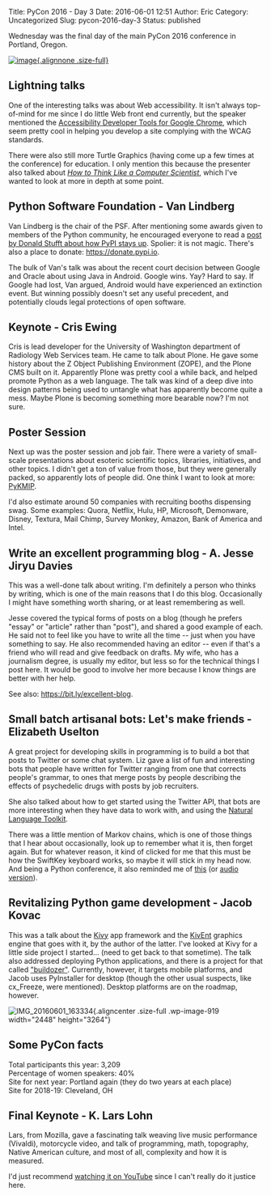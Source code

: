 Title: PyCon 2016 - Day 3
Date: 2016-06-01 12:51
Author: Eric
Category: Uncategorized
Slug: pycon-2016-day-3
Status: published

Wednesday was the final day of the main PyCon 2016 conference in
Portland, Oregon.

<!--more-->

[![image](http://esmithy.net/content/wp-1464807459623.jpg "wp-1464807459623"){.alignnone
.size-full}](http://esmithy.net/content/wp-1464807459623.jpg)

Lightning talks
---------------

One of the interesting talks was about Web accessibility. It isn't
always top-of-mind for me since I do little Web front end currently, but
the speaker mentioned the [Accessibility Developer Tools for Google
Chrome](https://chrome.google.com/webstore/detail/accessibility-developer-t/fpkknkljclfencbdbgkenhalefipecmb?hl=en),
which seem pretty cool in helping you develop a site complying with the
WCAG standards.

There were also still more Turtle Graphics (having come up a few times
at the conference) for education. I only mention this because the
presenter also talked about *[How to Think Like a Computer
Scientist](http://interactivepython.org/courselib/static/thinkcspy/index.html)*,
which I've wanted to look at more in depth at some point.

Python Software Foundation - Van Lindberg
-----------------------------------------

Van Lindberg is the chair of the PSF. After mentioning some awards given
to members of the Python community, he encouraged everyone to read a
[post by Donald Stufft about how PyPI stays
up](https://caremad.io/2016/05/powering-pypi/). Spolier: it is not
magic. There's also a place to donate: https://donate.pypi.io.

The bulk of Van's talk was about the recent court decision between
Google and Oracle about using Java in Android. Google wins. Yay? Hard to
say. If Google had lost, Van argued, Android would have experienced an
extinction event. But winning possibly doesn't set any useful precedent,
and potentially clouds legal protections of open software.

Keynote - Cris Ewing
--------------------

Cris is lead developer for the University of Washington department of
Radiology Web Services team. He came to talk about Plone. He gave some
history about the Z Object Publishing Environment (ZOPE), and the Plone
CMS built on it. Apparently Plone was pretty cool a while back, and
helped promote Python as a web language. The talk was kind of a deep
dive into design patterns being used to untangle what has apparently
become quite a mess. Maybe Plone is becoming something more bearable
now? I'm not sure.

Poster Session
--------------

Next up was the poster session and job fair. There were a variety of
small-scale presentations about esoteric scientific topics, libraries,
initiatives, and other topics. I didn't get a ton of value from those,
but they were generally packed, so apparently lots of people did. One
think I want to look at more:
[PyKMIP](https://github.com/OpenKMIP/PyKMIP).

I'd also estimate around 50 companies with recruiting booths dispensing
swag. Some examples: Quora, Netflix, Hulu, HP, Microsoft, Demonware,
Disney, Textura, Mail Chimp, Survey Monkey, Amazon, Bank of America and
Intel.

Write an excellent programming blog - A. Jesse Jiryu Davies
-----------------------------------------------------------

This was a well-done talk about writing. I'm definitely a person who
thinks by writing, which is one of the main reasons that I do this blog.
Occasionally I might have something worth sharing, or at least
remembering as well.

Jesse covered the typical forms of posts on a blog (though he prefers
"essay" or "article" rather than "post"), and shared a good example of
each. He said not to feel like you have to write all the time -- just
when you have something to say. He also recommended having an editor --
even if that's a friend who will read and give feedback on drafts. My
wife, who has a journalism degree, is usually my editor, but less so for
the technical things I post here. It would be good to involve her more
because I know things are better with her help.

See also: <https://bit.ly/excellent-blog>.

Small batch artisanal bots: Let's make friends - Elizabeth Uselton
------------------------------------------------------------------

A great project for developing skills in programming is to build a bot
that posts to Twitter or some chat system. Liz gave a list of fun and
interesting bots that people have written for Twitter ranging from one
that corrects people's grammar, to ones that merge posts by people
describing the effects of psychedelic drugs with posts by job
recruiters.

She also talked about how to get started using the Twitter API, that
bots are more interesting when they have data to work with, and using
the [Natural Language Toolkit](http://www.nltk.org/).

There was a little mention of Markov chains, which is one of those
things that I hear about occasionally, look up to remember what it is,
then forget again. But for whatever reason, it kind of clicked for me
that this must be how the SwiftKey keyboard works, so maybe it will
stick in my head now. And being a Python conference, it also reminded me
of [this](http://www.montypython.net/scripts/word-ass.php) (or [audio
version](https://www.youtube.com/watch?v=8WrDAoXXvw0)).

Revitalizing Python game development - Jacob Kovac
--------------------------------------------------

This was a talk about the [Kivy](https://kivy.org/#home) app framework
and the [KivEnt](http://kivent.org/) graphics engine that goes with it,
by the author of the latter. I've looked at Kivy for a little side
project I started... (need to get back to that sometime). The talk also
addressed deploying Python applications, and there is a project for that
called ["buildozer"](http://buildozer.readthedocs.io/en/latest/).
Currently, however, it targets mobile platforms, and Jacob uses
PyInstaller for desktop (though the other usual suspects, like
cx\_Freeze, were mentioned). Desktop platforms are on the roadmap,
however.

![IMG\_20160601\_163334](http://esmithy.net/content/IMG_20160601_163334.jpg){.aligncenter
.size-full .wp-image-919 width="2448" height="3264"}

Some PyCon facts
----------------

Total participants this year: 3,209\
Percentage of women speakers: 40%\
Site for next year: Portland again (they do two years at each place)\
Site for 2018-19: Cleveland, OH

Final Keynote - K. Lars Lohn
----------------------------

Lars, from Mozilla, gave a fascinating talk weaving live music
performance (Vivaldi), motorcycle video, and talk of programming, math,
topography, Native American culture, and most of all, complexity and how
it is measured.

I'd just recommend [watching it on
YouTube](https://www.youtube.com/watch?v=bSfe5M_zG2s) since I can't
really do it justice here.
